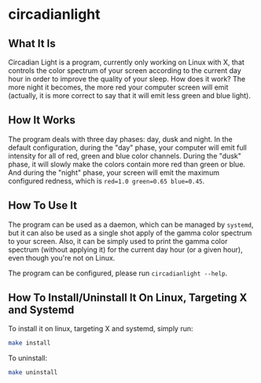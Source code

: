 # circadianlight

## What It Is

Circadian Light is a program, currently only working on Linux with X, that
controls the color spectrum of your screen according to the current day hour
in order to improve the quality of your sleep.
How does it work? The more night it becomes, the more red your computer screen
will emit (actually, it is more correct to say that it will emit less green and
blue light).

## How It Works

The program deals with three day phases: day, dusk and night. In the default
configuration, during the "day" phase, your computer will emit full intensity
for all of red, green and blue color channels. During the "dusk" phase, it will
slowly make the colors contain more red than green or blue. And during the
"night" phase, your screen will emit the maximum configured redness, which is
`red=1.0 green=0.65 blue=0.45`.

## How To Use It

The program can be used as a daemon, which can be managed by `systemd`, but it
can also be used as a single shot apply of the gamma color spectrum to your
screen. Also, it can be simply used to print the gamma color spectrum (without
applying it) for the current day hour (or a given hour), even though you're not
on Linux.

The program can be configured, please run `circadianlight --help`.

## How To Install/Uninstall It On Linux, Targeting X and Systemd

To install it on linux, targeting X and systemd, simply run:

```sh
make install
```

To uninstall:

```sh
make uninstall
```
